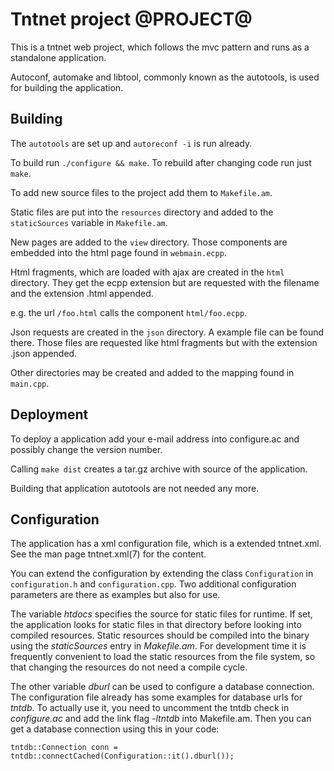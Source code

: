 Tntnet project @PROJECT@
===========================

This is a tntnet web project, which follows the mvc pattern and runs as a
standalone application.

Autoconf, automake and libtool, commonly known as the autotools, is used for
building the application.

Building
--------

The `autotools` are set up and `autoreconf -i` is run already.

To build run `./configure && make`. To rebuild after changing code run just
`make`.

To add new source files to the project add them to `Makefile.am`.

Static files are put into the `resources` directory and added to the
`staticSources` variable in `Makefile.am`.

New pages are added to the `view` directory. Those components are embedded into
the html page found in `webmain.ecpp`.

Html fragments, which are loaded with ajax are created in the `html` directory.
They get the ecpp extension but are requested with the filename and the
extension .html appended.

e.g. the url `/foo.html` calls the component `html/foo.ecpp`.

Json requests are created in the `json` directory. A example file can be found
there. Those files are requested like html fragments but with the extension
.json appended.

Other directories may be created and added to the mapping found in `main.cpp`.

Deployment
----------

To deploy a application add your e-mail address into configure.ac and possibly
change the version number.

Calling `make dist` creates a tar.gz archive with source of the application.

Building that application autotools are not needed any more.

Configuration
-------------

The application has a xml configuration file, which is a extended tntnet.xml.
See the man page tntnet.xml(7) for the content.

You can extend the configuration by extending the class `Configuration` in
`configuration.h` and `configuration.cpp`. Two additional configuration
parameters are there as examples but also for use.

The variable _htdocs_ specifies the source for static files for runtime. If set,
the application looks for static files in that directory before looking into
compiled resources. Static resources should be compiled into the binary using
the _staticSources_ entry in _Makefile.am_. For development time it is
frequently convenient to load the static resources from the file system, so that
changing the resources do not need a compile cycle.

The other variable _dburl_ can be used to configure a database connection. The
configuration file already has some examples for database urls for _tntdb_. To
actually use it, you need to uncomment the tntdb check in _configure.ac_ and add
the link flag _-ltntdb_ into Makefile.am. Then you can get a database connection
using this in your code:

    tntdb::Connection conn = tntdb::connectCached(Configuration::it().dburl());

